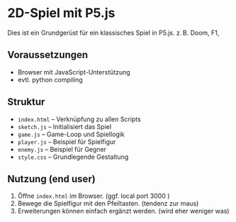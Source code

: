 # 2D-Spiel mit P5.js 

Dies ist ein Grundgerüst für ein klassisches Spiel in P5.js.
z. B. Doom, F1, 

## Voraussetzungen

- Browser mit JavaScript-Unterstützung
- evtl. python compiling

## Struktur

- `index.html` – Verknüpfung zu allen Scripts
- `sketch.js` – Initialisiert das Spiel
- `game.js` – Game-Loop und Spiellogik
- `player.js` – Beispiel für Spielfigur
- `enemy.js` – Beispiel für Gegner
- `style.css` – Grundlegende Gestaltung

## Nutzung (end user)

1. Öffne `index.html` im Browser. (ggf. local port 3000 )
2. Bewege die Spielfigur mit den Pfeiltasten. (tendenz zur maus)
3. Erweiterungen können einfach ergänzt werden. (wird eher weniger was)



